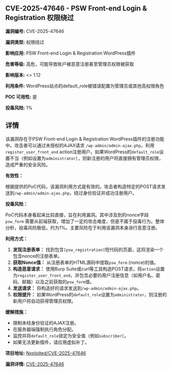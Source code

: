 ## CVE-2025-47646 - PSW Front-end Login & Registration 权限绕过

**漏洞编号:** CVE-2025-47646

**漏洞类型:** 权限绕过

**影响应用:** PSW Front-end Login & Registration WordPress插件

**危害等级:** 高危，可能导致账户被恶意注册甚至管理员权限被获取

**影响版本:** <= 1.12

**利用条件:** WordPress站点的default_role被错误配置为管理员或其他高权限角色

**POC 可用性:** 是

**投毒风险:** 1%

## 详情

该漏洞存在于PSW Front-end Login & Registration WordPress插件的注册功能中。攻击者可以通过未授权的AJAX请求 `/wp-admin/admin-ajax.php`，利用`register_user_front_end` action注册用户。如果WordPress的`default_role`设置不当（例如设置为`administrator`），则新注册的用户将直接拥有管理员权限，造成严重的安全风险。

**有效性：**

根据提供的PoC代码，该漏洞利用方式是有效的。攻击者构造特定的POST请求发送到`/wp-admin/admin-ajax.php`，绕过身份验证并成功注册用户。

**投毒风险：**

PoC代码本身看起来比较直接，旨在利用漏洞。其中涉及到的nonce字段 `psw_form` 需要从前端获取，增加了一定的攻击难度，但是不属于投毒行为。整体分析，投毒风险极低，约为1%。主要风险在于利用该漏洞本身进行恶意注册。

**利用方式：**

1.  **发现注册表单：** 找到包含`[psw_registration]`短代码的页面，这将渲染一个包含nonce的注册表单。
2.  **获取Nonce值：** 从注册表单的HTML源码中提取`psw_form` (nonce)的值。
3.  **构造恶意请求：** 使用Burp Suite或curl等工具构造POST请求，将`action`设置为`register_user_front_end`，并包含必要的用户注册信息（如用户名、密码、邮箱）以及之前获取的`psw_form`值。
4.  **发送请求：** 将构造好的请求发送到`/wp-admin/admin-ajax.php`。
5.  **权限提升：** 如果WordPress的`default_role`设置为`administrator`，则注册的新用户将自动获得管理员权限。

**缓解措施：**

*   限制未经身份验证的AJAX注册。
*   在服务器端强制执行角色分配。
*   监控并将`default_role`锁定为安全值（例如`subscriber`）。
*   如果无法更新插件，请应用虚拟补丁。

**项目地址:** [Nxploited/CVE-2025-47646](https://github.com/Nxploited/CVE-2025-47646)

**漏洞详情:** [CVE-2025-47646](https://nvd.nist.gov/vuln/detail/CVE-2025-47646)